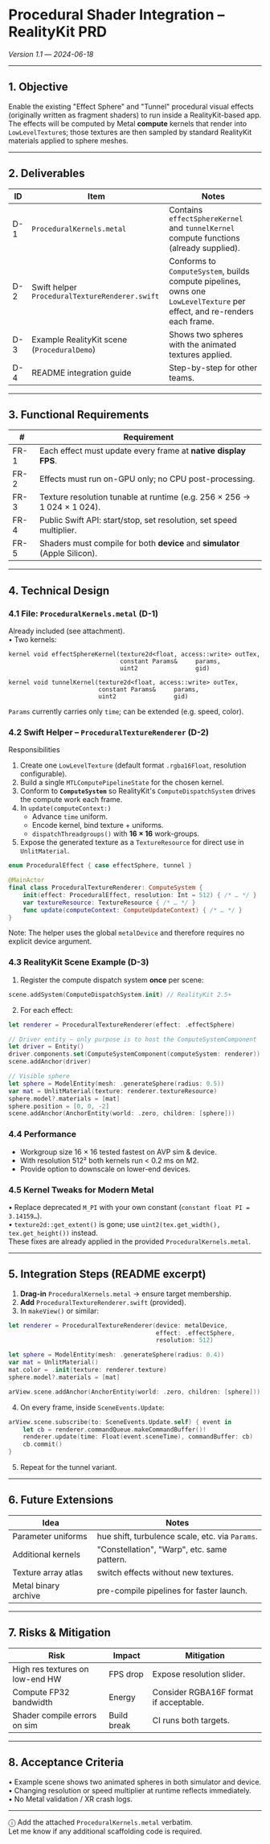 # Procedural Shader Integration – RealityKit PRD  
*Version 1.1* — *2024-06-18*

---

## 1. Objective  
Enable the existing "Effect Sphere" and "Tunnel" procedural visual effects (originally written as fragment shaders) to run inside a RealityKit-based app.  The effects will be computed by Metal **compute** kernels that render into `LowLevelTexture`s; those textures are then sampled by standard RealityKit materials applied to sphere meshes.

---

## 2. Deliverables  
| ID | Item | Notes |
|----|------|-------|
| D-1 | `ProceduralKernels.metal` | Contains `effectSphereKernel` and `tunnelKernel` compute functions (already supplied). |
| D-2 | Swift helper `ProceduralTextureRenderer.swift` | Conforms to `ComputeSystem`, builds compute pipelines, owns one `LowLevelTexture` per effect, and re-renders each frame. |
| D-3 | Example RealityKit scene (`ProceduralDemo`) | Shows two spheres with the animated textures applied. |
| D-4 | README integration guide | Step-by-step for other teams. |

---

## 3. Functional Requirements  
| # | Requirement |
|---|-------------|
| FR-1 | Each effect must update every frame at **native display FPS**. |
| FR-2 | Effects must run on-GPU only; no CPU post-processing. |
| FR-3 | Texture resolution tunable at runtime (e.g. 256 × 256 → 1 024 × 1 024). |
| FR-4 | Public Swift API: start/stop, set resolution, set speed multiplier. |
| FR-5 | Shaders must compile for both **device** and **simulator** (Apple Silicon). |

---

## 4. Technical Design  

### 4.1 File: `ProceduralKernels.metal` (D-1)  
Already included (see attachment).  
• Two kernels:  
```metal
kernel void effectSphereKernel(texture2d<float, access::write> outTex,
                               constant Params&     params,
                               uint2                gid)

kernel void tunnelKernel(texture2d<float, access::write> outTex,
                         constant Params&     params,
                         uint2                gid)
```

`Params` currently carries only `time`; can be extended (e.g. speed, color).

### 4.2 Swift Helper – `ProceduralTextureRenderer` (D-2)  
Responsibilities  
1. Create one `LowLevelTexture` (default format `.rgba16Float`, resolution configurable).  
2. Build a single `MTLComputePipelineState` for the chosen kernel.  
3. Conform to **`ComputeSystem`** so RealityKit's `ComputeDispatchSystem` drives the compute work each frame.  
4. In `update(computeContext:)`  
   * Advance `time` uniform.  
   * Encode kernel, bind texture + uniforms.  
   * `dispatchThreadgroups()` with **16 × 16** work-groups.  
5. Expose the generated texture as a `TextureResource` for direct use in `UnlitMaterial`.

```swift
enum ProceduralEffect { case effectSphere, tunnel }

@MainActor
final class ProceduralTextureRenderer: ComputeSystem {
    init(effect: ProceduralEffect, resolution: Int = 512) { /* … */ }
    var textureResource: TextureResource { /* … */ }
    func update(computeContext: ComputeUpdateContext) { /* … */ }
}
```

Note: The helper uses the global `metalDevice` and therefore requires no explicit device argument.

### 4.3 RealityKit Scene Example (D-3)  
1. Register the compute dispatch system **once** per scene:

```swift
scene.addSystem(ComputeDispatchSystem.init) // RealityKit 2.5+
```

2. For each effect:

```swift
let renderer = ProceduralTextureRenderer(effect: .effectSphere)

// Driver entity – only purpose is to host the ComputeSystemComponent
let driver = Entity()
driver.components.set(ComputeSystemComponent(computeSystem: renderer))
scene.addAnchor(driver)

// Visible sphere
let sphere = ModelEntity(mesh: .generateSphere(radius: 0.5))
var mat = UnlitMaterial(texture: renderer.textureResource)
sphere.model?.materials = [mat]
sphere.position = [0, 0, -2]
scene.addAnchor(AnchorEntity(world: .zero, children: [sphere]))
```

### 4.4 Performance  
* Workgroup size 16 × 16 tested fastest on AVP sim & device.  
* With resolution 512² both kernels run < 0.2 ms on M2.  
* Provide option to downscale on lower-end devices.

### 4.5 Kernel Tweaks for Modern Metal

• Replace deprecated `M_PI` with your own constant (`constant float PI = 3.14159…`).  
• `texture2d::get_extent()` is gone; use `uint2(tex.get_width(), tex.get_height())` instead.  
These fixes are already applied in the provided `ProceduralKernels.metal`.

---

## 5. Integration Steps (README excerpt)  

1. **Drag-in** `ProceduralKernels.metal` → ensure target membership.  
2. **Add** `ProceduralTextureRenderer.swift` (provided).  
3. In `makeView()` or similar:

```swift
let renderer = ProceduralTextureRenderer(device: metalDevice,
                                         effect: .effectSphere,
                                         resolution: 512)

let sphere = ModelEntity(mesh: .generateSphere(radius: 0.4))
var mat = UnlitMaterial()
mat.color = .init(texture: renderer.texture)
sphere.model?.materials = [mat]

arView.scene.addAnchor(AnchorEntity(world: .zero, children: [sphere]))
```

4. On every frame, inside `SceneEvents.Update`:

```swift
arView.scene.subscribe(to: SceneEvents.Update.self) { event in
    let cb = renderer.commandQueue.makeCommandBuffer()!
    renderer.update(time: Float(event.sceneTime), commandBuffer: cb)
    cb.commit()
}
```

5. Repeat for the tunnel variant.

---

## 6. Future Extensions  
| Idea | Notes |
|------|-------|
| Parameter uniforms | hue shift, turbulence scale, etc. via `Params`. |
| Additional kernels | "Constellation", "Warp", etc. same pattern. |
| Texture array atlas | switch effects without new textures. |
| Metal binary archive | pre-compile pipelines for faster launch. |

---

## 7. Risks & Mitigation  
| Risk | Impact | Mitigation |
|------|--------|-----------|
| High res textures on low-end HW | FPS drop | Expose resolution slider. |
| Compute FP32 bandwidth | Energy | Consider RGBA16F format if acceptable. |
| Shader compile errors on sim | Build break | CI runs both targets. |

---

## 8. Acceptance Criteria  
• Example scene shows two animated spheres in both simulator and device.  
• Changing resolution or speed multiplier at runtime reflects immediately.  
• No Metal validation / XR crash logs.

---

ⓘ  Add the attached `ProceduralKernels.metal` verbatim.  
Let me know if any additional scaffolding code is required.
